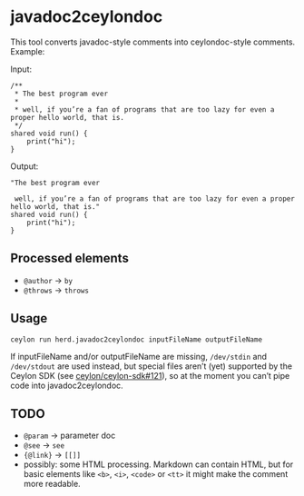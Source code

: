 javadoc2ceylondoc
=================

This tool converts javadoc-style comments into ceylondoc-style comments. Example:

Input:
```ceylon
/**
 * The best program ever
 *
 * well, if you’re a fan of programs that are too lazy for even a proper hello world, that is.
 */
shared void run() {
    print("hi");
}
```
Output:
```ceylon
"The best program ever
 
 well, if you’re a fan of programs that are too lazy for even a proper hello world, that is."
shared void run() {
    print("hi");
}
```

Processed elements
------------------

* `@author` → `by`
* `@throws` → `throws`

Usage
-----

`ceylon run herd.javadoc2ceylondoc inputFileName outputFileName`

If inputFileName and/or outputFileName are missing, `/dev/stdin` and `/dev/stdout` are used instead, but special files aren’t (yet) supported by the Ceylon SDK (see [ceylon/ceylon-sdk#121](https://github.com/ceylon/ceylon-sdk/issues/121)), so at the moment you can’t pipe code into javadoc2ceylondoc.

TODO
----

* `@param` → parameter doc
* `@see` → `see`
* `{@link}` → `[[]]`
* possibly: some HTML processing. Markdown can contain HTML, but for basic elements like `<b>`, `<i>`, `<code>` or `<tt>` it might make the comment more readable.
